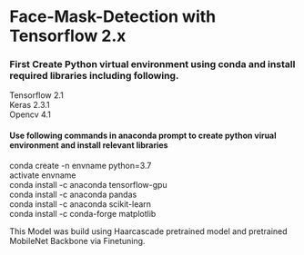 # Face-Mask-Detection with Tensorflow 2.x

### First Create Python virtual environment using conda and install required libraries including following. 
Tensorflow 2.1 <br />
Keras 2.3.1 <br />
Opencv 4.1 <br />

#### Use following commands in anaconda prompt to create python virual environment and install relevant libraries

conda create -n envname  python=3.7 <br />
activate  envname  <br />
conda install -c anaconda tensorflow-gpu <br />
conda install -c anaconda pandas <br />
conda install -c anaconda scikit-learn <br />
conda install -c conda-forge matplotlib <br />

This Model was build using Haarcascade pretrained model and pretrained MobileNet Backbone via Finetuning. 
